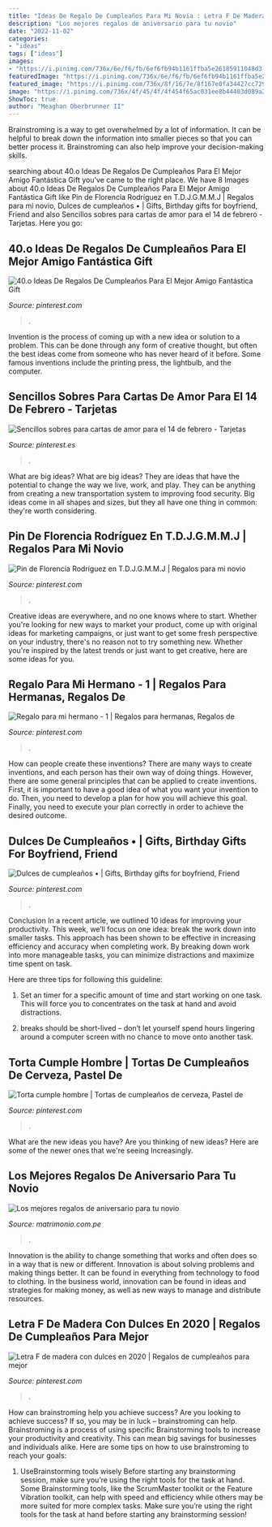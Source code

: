 ```yaml
---
title: "Ideas De Regalo De Cumpleaños Para Mi Novia : Letra F De Madera Con Dulces En 2020"
description: "Los mejores regalos de aniversario para tu novio"
date: "2022-11-02"
categories:
- "ideas"
tags: ["ideas"]
images:
- "https://i.pinimg.com/736x/6e/f6/fb/6ef6fb94b1161ffba5e26185911048d3--yo.jpg"
featuredImage: "https://i.pinimg.com/736x/6e/f6/fb/6ef6fb94b1161ffba5e26185911048d3--yo.jpg"
featured_image: "https://i.pinimg.com/736x/8f/16/7e/8f167e0fa34427cc729a264a0cc861bd.jpg"
image: "https://i.pinimg.com/736x/4f/45/4f/4f454f65ac031ee8b44403d089a2f800--gift-manual.jpg"
ShowToc: true
author: "Meaghan Oberbrunner II"
---
```



Brainstroming is a way to get overwhelmed by a lot of information. It can be helpful to break down the information into smaller pieces so that you can better process it. Brainstroming can also help improve your decision-making skills.

	

		
searching about 40.o Ideas De Regalos De Cumpleaños Para El Mejor Amigo Fantástica Gift you've came to the right place. We have 8 Images about 40.o Ideas De Regalos De Cumpleaños Para El Mejor Amigo Fantástica Gift like Pin de Florencia Rodríguez en T.D.J.G.M.M.J | Regalos para mi novio, Dulces de cumpleaños • | Gifts, Birthday gifts for boyfriend, Friend and also Sencillos sobres para cartas de amor para el 14 de febrero - Tarjetas. Here you go:
		
    
## 40.o Ideas De Regalos De Cumpleaños Para El Mejor Amigo Fantástica Gift

<img loading=lazy src="https://i.pinimg.com/736x/8f/16/7e/8f167e0fa34427cc729a264a0cc861bd.jpg" onerror="this.onerror=null;this.src='https://tse3.mm.bing.net/th?id=OIP.P2ytGADU56onBuaNAcLn0wHaLn&amp;pid=15.1';" alt="40.o Ideas De Regalos De Cumpleaños Para El Mejor Amigo Fantástica Gift">

_Source: pinterest.com_

>. 

	

Invention is the process of coming up with a new idea or solution to a problem. This can be done through any form of creative thought, but often the best ideas come from someone who has never heard of it before. Some famous inventions include the printing press, the lightbulb, and the computer.

    
## Sencillos Sobres Para Cartas De Amor Para El 14 De Febrero - Tarjetas

<img loading=lazy src="https://i.pinimg.com/736x/1a/16/64/1a166496384f5273b0856053d389d84d.jpg" onerror="this.onerror=null;this.src='https://tse1.mm.bing.net/th?id=OIP.vj1ncfwpuVxWgtmLFCeL6AAAAA&amp;pid=15.1';" alt="Sencillos sobres para cartas de amor para el 14 de febrero - Tarjetas">

_Source: pinterest.es_

>. 

	

What are big ideas?
What are big ideas? They are ideas that have the potential to change the way we live, work, and play. They can be anything from creating a new transportation system to improving food security. Big ideas come in all shapes and sizes, but they all have one thing in common: they're worth considering.

    
## Pin De Florencia Rodríguez En T.D.J.G.M.M.J | Regalos Para Mi Novio

<img loading=lazy src="https://i.pinimg.com/736x/25/b4/c4/25b4c42384a5e3519b3282622d75e9b3.jpg" onerror="this.onerror=null;this.src='https://tse4.mm.bing.net/th?id=OIP.DVabuJRdUvMIQXe3wHaBUQHaNK&amp;pid=15.1';" alt="Pin de Florencia Rodríguez en T.D.J.G.M.M.J | Regalos para mi novio">

_Source: pinterest.com_

>. 

	

Creative ideas are everywhere, and no one knows where to start. Whether you're looking for new ways to market your product, come up with original ideas for marketing campaigns, or just want to get some fresh perspective on your industry, there's no reason not to try something new. Whether you're inspired by the latest trends or just want to get creative, here are some ideas for you.

    
## Regalo Para Mi Hermano - 1 | Regalos Para Hermanas, Regalos De

<img loading=lazy src="https://i.pinimg.com/736x/4f/45/4f/4f454f65ac031ee8b44403d089a2f800--gift-manual.jpg" onerror="this.onerror=null;this.src='https://tse2.mm.bing.net/th?id=OIP.wip1M3GBCVgbrqV8GoFBYgHaNM&amp;pid=15.1';" alt="Regalo para mi hermano - 1 | Regalos para hermanas, Regalos de">

_Source: pinterest.com_

>. 

	

How can people create these inventions?
There are many ways to create inventions, and each person has their own way of doing things. However, there are some general principles that can be applied to create inventions. First, it is important to have a good idea of what you want your invention to do. Then, you need to develop a plan for how you will achieve this goal. Finally, you need to execute your plan correctly in order to achieve the desired outcome.

    
## Dulces De Cumpleaños • | Gifts, Birthday Gifts For Boyfriend, Friend

<img loading=lazy src="https://i.pinimg.com/736x/f9/06/30/f9063028e5c76f98e02883e110a89a51.jpg" onerror="this.onerror=null;this.src='https://tse2.mm.bing.net/th?id=OIP.NuIPed2LCOm7k6RhjL9MxgHaJ4&amp;pid=15.1';" alt="Dulces de cumpleaños • | Gifts, Birthday gifts for boyfriend, Friend">

_Source: pinterest.com_

>. 

	

Conclusion
In a recent article, we outlined 10 ideas for improving your productivity. This week, we’ll focus on one idea: break the work down into smaller tasks.
This approach has been shown to be effective in increasing efficiency and accuracy when completing work. By breaking down work into more manageable tasks, you can minimize distractions and maximize time spent on task.

Here are three tips for following this guideline:

1) Set an timer for a specific amount of time and start working on one task. This will force you to concentrates on the task at hand and avoid distractions.

2) breaks should be short-lived – don’t let yourself spend hours lingering around a computer screen with no chance to move onto another task.

    
## Torta Cumple Hombre | Tortas De Cumpleaños De Cerveza, Pastel De

<img loading=lazy src="https://i.pinimg.com/736x/6e/f6/fb/6ef6fb94b1161ffba5e26185911048d3--yo.jpg" onerror="this.onerror=null;this.src='https://tse4.mm.bing.net/th?id=OIP._1xVeu7yvkKhTV9djQua4gHaJ3&amp;pid=15.1';" alt="Torta cumple hombre | Tortas de cumpleaños de cerveza, Pastel de">

_Source: pinterest.com_

>. 

	

What are the new ideas you have?
Are you thinking of new ideas? Here are some of the newer ones that we're seeing Increasingly.

    
## Los Mejores Regalos De Aniversario Para Tu Novio

<img loading=lazy src="https://cdn0.matrimonio.com.pe/usr/9/0/9/0/cfb_225138.jpg" onerror="this.onerror=null;this.src='https://tse2.mm.bing.net/th?id=OIP.oYxDfqkBHRqSC5cfv39ScgAAAA&amp;pid=15.1';" alt="Los mejores regalos de aniversario para tu novio">

_Source: matrimonio.com.pe_

>. 

	

Innovation is the ability to change something that works and often does so in a way that is new or different. Innovation is about solving problems and making things better. It can be found in everything from technology to food to clothing. In the business world, innovation can be found in ideas and strategies for making money, as well as new ways to manage and distribute resources.

    
## Letra F De Madera Con Dulces En 2020 | Regalos De Cumpleaños Para Mejor

<img loading=lazy src="https://i.pinimg.com/736x/e9/12/1a/e9121ae05a468ca0f554bb6507d2ff8a.jpg" onerror="this.onerror=null;this.src='https://tse2.mm.bing.net/th?id=OIP.CY4yVAhM9H-0lxyQtBB3sAHaJQ&amp;pid=15.1';" alt="Letra F de madera con dulces en 2020 | Regalos de cumpleaños para mejor">

_Source: pinterest.com_

>. 

	

How can brainstroming help you achieve success?
Are you looking to achieve success? If so, you may be in luck – brainstroming can help. Brainstroming is a process of using specific Brainstorming tools to increase your productivity and creativity. This can mean big savings for businesses and individuals alike. Here are some tips on how to use brainstroming to reach your goals: 
1. UseBrainstorming tools wisely 
Before starting any brainstorming session, make sure you’re using the right tools for the task at hand. Some Brainstorming tools, like the ScrumMaster toolkit or the Feature Vibration toolkit, can help with speed and efficiency while others may be more suited for more complex tasks. Make sure you’re using the right tools for the task at hand before starting any brainstorming session! 

